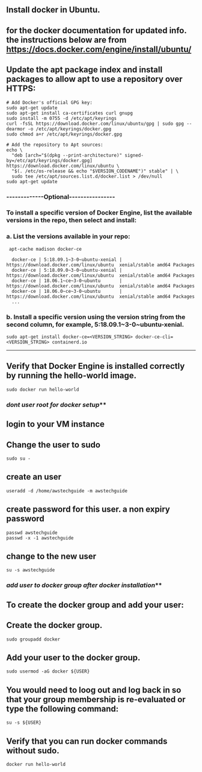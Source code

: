 
## Install docker in Ubuntu. 
## for the docker documentation for updated info. the instructions below are from https://docs.docker.com/engine/install/ubuntu/

## Update the apt package index and install packages to allow apt to use a repository over HTTPS:

```
# Add Docker's official GPG key:
sudo apt-get update
sudo apt-get install ca-certificates curl gnupg
sudo install -m 0755 -d /etc/apt/keyrings
curl -fsSL https://download.docker.com/linux/ubuntu/gpg | sudo gpg --dearmor -o /etc/apt/keyrings/docker.gpg
sudo chmod a+r /etc/apt/keyrings/docker.gpg

# Add the repository to Apt sources:
echo \
  "deb [arch="$(dpkg --print-architecture)" signed-by=/etc/apt/keyrings/docker.gpg] https://download.docker.com/linux/ubuntu \
  "$(. /etc/os-release && echo "$VERSION_CODENAME")" stable" | \
  sudo tee /etc/apt/sources.list.d/docker.list > /dev/null
sudo apt-get update
```

### -------------Optional----------------
### To install a specific version of Docker Engine, list the available versions in the repo, then select and install:

### a. List the versions available in your repo:
```
 apt-cache madison docker-ce

  docker-ce | 5:18.09.1~3-0~ubuntu-xenial | https://download.docker.com/linux/ubuntu  xenial/stable amd64 Packages
  docker-ce | 5:18.09.0~3-0~ubuntu-xenial | https://download.docker.com/linux/ubuntu  xenial/stable amd64 Packages
  docker-ce | 18.06.1~ce~3-0~ubuntu       | https://download.docker.com/linux/ubuntu  xenial/stable amd64 Packages
  docker-ce | 18.06.0~ce~3-0~ubuntu       | https://download.docker.com/linux/ubuntu  xenial/stable amd64 Packages
  ...
```
### b. Install a specific version using the version string from the second column, for example, 5:18.09.1~3-0~ubuntu-xenial.

```
sudo apt-get install docker-ce=<VERSION_STRING> docker-ce-cli=<VERSION_STRING> containerd.io
```
-----------------------------

## Verify that Docker Engine is installed correctly by running the hello-world image.
```
sudo docker run hello-world
```

### *********dont user root for docker setup***********
## login to your VM instance
## Change the user to sudo 
```
sudo su -
```
## create an user 
```
useradd -d /home/awstechguide -m awstechguide
```
## create password for this user. a non expiry password
```
passwd awstechguide
passwd -x -1 awstechguide
```
## change to the new user
```
su -s awstechguide
```
### *********add user to docker group after docker installation***********

## To create the docker group and add your user:

## Create the docker group.
 ```
 sudo groupadd docker
```
## Add your user to the docker group.
 ```
 sudo usermod -aG docker ${USER}
```
## You would need to loog out and log back in so that your group membership is re-evaluated or type the following command:
 ```
 su -s ${USER}
```

## Verify that you can run docker commands without sudo.
 ```
 docker run hello-world
```
